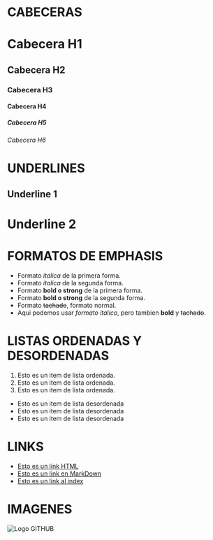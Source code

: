 # CABECERAS

# Cabecera H1
## Cabecera H2
### Cabecera H3
#### Cabecera H4
##### Cabecera H5
###### Cabecera H6


# UNDERLINES

Underline 1
-----------

Underline 2
===========

# FORMATOS DE EMPHASIS

- Formato *italica* de la primera forma.
- Formato _italica_ de la segunda forma.
- Formato **bold o strong** de la primera forma.
- Formato __bold o strong__ de la segunda forma.
- Formato ~~tachado~~, formato normal.
- Aqui podemos usar *formato italico*, pero tambien **bold** y ~~tachado~~.

# LISTAS ORDENADAS Y DESORDENADAS

1. Esto es un item de lista ordenada.
1. Esto es un item de lista ordenada.
1. Esto es un item de lista ordenada.

- Esto es un item de lista desordenada
- Esto es un item de lista desordenada
- Esto es un item de lista desordenada

# LINKS

- <a href="http://google.com">Esto es un link HTML</a>
- [Esto es un link en MarkDown](http://google.com)
- [Esto es un link al index](index.html)

# IMAGENES

![Logo GITHUB](https://1000logos.net/wp-content/uploads/2021/05/GitHub-logo.png)